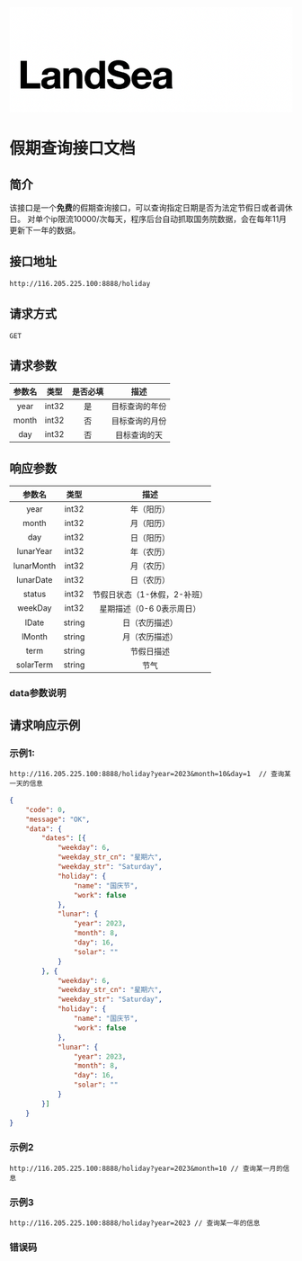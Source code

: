 
![logo](https://github.com/1396510211/Holiday/blob/master/logo.png)

# 假期查询接口文档
## 简介 

该接口是一个**免费**的假期查询接口，可以查询指定日期是否为法定节假日或者调休日。
对单个ip限流10000/次每天，程序后台自动抓取国务院数据，会在每年11月更新下一年的数据。

## 接口地址
```
http://116.205.225.100:8888/holiday
```
## 请求方式
```
GET
```
## 请求参数

| 参数名 |  类型  | 是否必填 |      描述      |
| :----: | :----: | :------: | :------------: |
|  year  | int32 |    是    | 目标查询的年份 |
| month  | int32 |    否    | 目标查询的月份 |
|  day   | int32 |    否    |  目标查询的天  |

## 响应参数

|   参数名   |  类型  |             描述             |
| :--------: | :----: | :--------------------------: |
|    year    | int32 |          年（阳历）          |
|   month    | int32 |          月（阳历）          |
|    day     | int32 |          日（阳历）          |
| lunarYear  | int32 |          年（农历）          |
| lunarMonth | int32 |          月（农历）          |
| lunarDate  | int32 |          日（农历）          |
|   status   | int32 | 节假日状态（1-休假，2-补班） |
|   weekDay    | int32 |  星期描述（0-6 0表示周日）  |
|   lDate    | string |        日（农历描述）        |
|   lMonth   | string |        月（农历描述）        |
|    term    | string |     节假日描述     |
|   solarTerm   | string | 节气 |

### data参数说明

## 请求响应示例
### 示例1:
```
http://116.205.225.100:8888/holiday?year=2023&month=10&day=1  // 查询某一天的信息
```

```json
{
	"code": 0,
	"message": "OK",
	"data": {
		"dates": [{
			"weekday": 6,
			"weekday_str_cn": "星期六",
			"weekday_str": "Saturday",
			"holiday": {
				"name": "国庆节",
				"work": false
			},
			"lunar": {
				"year": 2023,
				"month": 8,
				"day": 16,
				"solar": ""
			}
		}, {
			"weekday": 6,
			"weekday_str_cn": "星期六",
			"weekday_str": "Saturday",
			"holiday": {
				"name": "国庆节",
				"work": false
			},
			"lunar": {
				"year": 2023,
				"month": 8,
				"day": 16,
				"solar": ""
			}
		}]
	}
}
```

### 示例2
```
http://116.205.225.100:8888/holiday?year=2023&month=10 // 查询某一月的信息
```

### 示例3
```
http://116.205.225.100:8888/holiday?year=2023 // 查询某一年的信息
```

### 错误码



